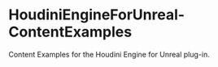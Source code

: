 # HoudiniEngineForUnreal-ContentExamples
Content Examples for the Houdini Engine for Unreal plug-in.

